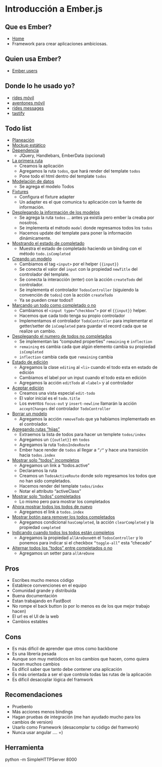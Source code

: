 # Introducción a Ember.js

## Que es Ember?

* [Home](http://emberjs.com/)
* Framework para crear aplicaciones ambiciosas.

## Quien usa Ember?

* [Ember users](http://emberjs.com/ember-users/)

## Donde lo he usado yo?

* [rides móvil](http://m.rides.com.mx)
* [aventones móvil](https://itunes.apple.com/mx/app/aventones/id870744002?mt=8)
* [rides messages](http://rides.com.mx)
* [tastify](http://tastify.com)

## Todo list

* [Planeación](http://emberjs.com/guides/getting-started/planning-the-application/)
* [Mockup estático](http://emberjs.com/guides/getting-started/creating-a-static-mockup/)
* [Dependencia](http://emberjs.com/guides/getting-started/obtaining-emberjs-and-dependencies/)
  * JQuery, Handlebars, EmberData (opcional)
* [La primera ruta](http://emberjs.com/guides/getting-started/adding-a-route-and-template/)
  * Creamos la aplicación
  * Agregamos la ruta `todos`, que hará render del template `todos`
  * Pone todo el html dentro del template `todos`
* [Modelación de datos](http://emberjs.com/guides/getting-started/modeling-data/)
  * Se agrega el modelo Todos
* [Fixtures](http://emberjs.com/guides/getting-started/using-fixtures/)
  * Configura el fixture adapter
  * Un adapter es el que comunica tu aplicación con la fuente de información.
* [Desplegando la información de los modelos](http://emberjs.com/guides/getting-started/displaying-model-data/)
  * Se agrega la ruta `todos` … antes ya existía pero ember la creaba por nosotros.
  * Se implementa el método `model` donde regresamos todos los `todos`
  * Hacemos update del template para poner la información dinámicamente.
* [Mostrando el estado de completado](http://emberjs.com/guides/getting-started/displaying-a-models-completeness/)
  * Muestra el estado de completado haciendo un binding con el método `todo.isCompleted`
* [Creando un modelo](http://emberjs.com/guides/getting-started/creating-a-new-model/)
  * Cambiamos el tag `<input>` por el helper `{{input}}` 
  * Se conecta el valor del `input` con la propiedad `newTitle` del controlador del template.
  * Se conecta la interacción (enter) con la acción `createTodo` del controlador.
  * Se implementa el controlador `TodosController` (siguiendo la convención de `todos`) con la acción `createTodo`
  * Ya se pueden crear todos!!
* [Marcando un todo como completado o no](http://emberjs.com/guides/getting-started/marking-a-model-as-complete-incomplete/)
  * Cambiamos el `<input type=“checkbox”>` por el `{{input}}` helper.
  * Hacemos que cada todo tenga su propio controlador
  * Implementamos el controlador `TodoController` para implementar el getter/setter de  `isCompleted` para guardar el record cada que se realize un cambio.
* [Desplegando el numero de todos no completados](http://emberjs.com/guides/getting-started/displaying-the-number-of-incomplete-todos/)
  * Se implementan las “computed properties” `remaining` e `inflection`
  * `remaining` es cambia cada que algún elemento cambia su propiedad `isCompleted`
  * `inflection` cambia cada que `remaining` cambia
* [Estado de edición](http://emberjs.com/guides/getting-started/toggle-todo-editing-state/)
  * Agregamos la clase `editing` al `<li>` cuando el todo esta en estado de edición
  * Cambiamos el label por un input cuando el todo esta en edición
  * Agregamos la acción `editTodo` al `<label>` y al controlador
* [Aceptar edición](http://emberjs.com/guides/getting-started/accepting-edits/)
  * Creamos una vista especial `edit-todo`
  * El valor inicial es el `todo.title`
  * Los eventos `focus-out` y `insert-newline` llamarán la acción `acceptChanges` del controlador `TodoController`
* [Borrar un modelo](http://emberjs.com/guides/getting-started/deleting-todos/)
  * Agregamos la acción `removeTodo` que ya habíamos implementado en el controlador.
* [Agregando rutas “hijas”](http://emberjs.com/guides/getting-started/adding-child-routes/)
  * Extraemos la lista de todos para hacer un templete `todos/index`
  * Agregamos un `{{outlet}}` en `todos`
  * Agregamos la ruta `TodosIndexRoute`
  * Ember hace render de `todos` al llegar a `”/“` y hace una transición hacia `todos.index`
* [Mostrar solo "todos" incompletos](http://emberjs.com/guides/getting-started/show-only-incomplete-todos/)
  * Agregamos un link a “todos.active”
  * Declaramos la ruta
  * Creamos un `TodosActiveRoute` donde solo regresamos los todos que no han sido completados.
  * Hacemos render del template `todos/index` 
  * Notar el attributo “activeClass”
* [Mostrar solo “todos” completados](http://emberjs.com/guides/getting-started/show-only-complete-todos/)
  * Lo mismo pero para mostrar los completados
* [Ahora mostrar todos los todos de nuevo](http://emberjs.com/guides/getting-started/show-all-todos-again/)
  * Agregamos el link a `todos.index`
* [Mostrar botón para remover los todos completados](http://emberjs.com/guides/getting-started/display-a-button-to-remove-completed-todos/)
  * Agregamos condicional `hasCompleted`, la acción `clearCompleted` y la propiedad `completed`
* [Indicando cuando todos los todos están completos](http://emberjs.com/guides/getting-started/show-when-all-todos-are-complete/)
  * Agregamos la propiedad `allAreDone`en el `TodosController` y lo ponemos para indicar si el checkbox `”toggle-all”` esta “checado”
* [Alternar todos los “todos” entre completados o no](http://emberjs.com/guides/getting-started/toggle-all-todos/)
  * Agregamos un setter para `allAreDone`

## Pros

* Escribes mucho menos código
* Establece convenciones en el equipo
* Comunidad grande y distribuida
* Buena documentación
* Estan trabajando en FastBoot
* No rompe el back button (o por lo menos es de los que mejor trabajo hacen)
* El url es el UI de la web
* Cambios estables

## Cons

* Es más dificil de aprender que otros como backbone
* Es una librería pesada
* Aunque son muy metódicos en los cambios que hacen, como quiera hacen muchos cambios
* Es dificil saber que tanto debe contener una aplicación
* Es más orientada a ser el que controla todas las rutas de la aplicación
* Es dificil desacoplar lógica del framwork

## Recomendaciones

* Pruebenlo
* Más acciones menos bindings
* Hagan pruebas de integración (me han ayudado mucho para los cambios de version)
* Usarlo como Framework (desacomplar tu código del framwork)
* Nunca usar angular .... =)

## Herramienta

python -m SimpleHTTPServer 8000

